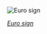 
![Euro sign](https://upload.wikimedia.org/wikipedia/commons/thumb/5/57/Euro_Construction.svg/600px-Euro_Construction.svg.png)

*[Euro sign](https://wikipedia.org/wiki/File:Euro_Construction.svg)*
